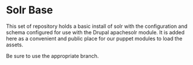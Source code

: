 # Solr Base

This set of repository holds a basic install of solr with
the configuration and schema configured for use with the
Drupal apachesolr module.  It is added here as a convenient
and public place for our puppet modules to load the assets.

Be sure to use the appropriate branch.
